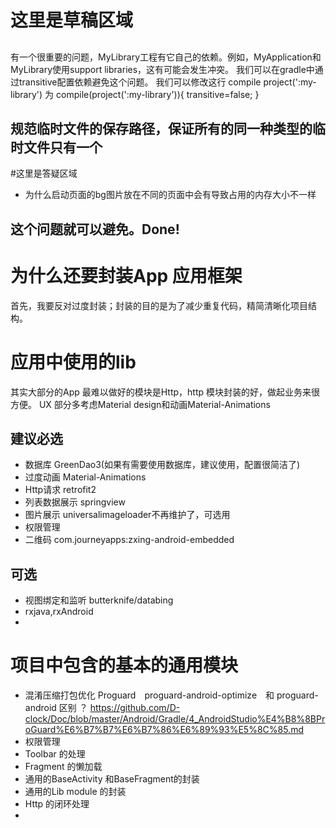 # 这里是草稿区域

##
有一个很重要的问题，MyLibrary工程有它自己的依赖。例如，MyApplication和MyLibrary使用support libraries，这有可能会发生冲突。
我们可以在gradle中通过transitive配置依赖避免这个问题。
我们可以修改这行
compile project(':my-library')
为
compile(project(':my-library')){
    transitive=false;
}



## 规范临时文件的保存路径，保证所有的同一种类型的临时文件只有一个



#这里是答疑区域
- 为什么启动页面的bg图片放在不同的页面中会有导致占用的内存大小不一样


这个问题就可以避免。Done!
-------------------------------------------------------------------------------------------
# 为什么还要封装App 应用框架
  首先，我要反对过度封装；封装的目的是为了减少重复代码，精简清晰化项目结构。


# 应用中使用的lib
  其实大部分的App 最难以做好的模块是Http，http 模块封装的好，做起业务来很方便。
  UX 部分多考虑Material design和动画Material-Animations
  ## 建议必选
  - 数据库 GreenDao3(如果有需要使用数据库，建议使用，配置很简洁了)
  - 过度动画 Material-Animations
  - Http请求 retrofit2
  - 列表数据展示 springview
  - 图片展示 universalimageloader不再维护了，可选用
  - 权限管理
  - 二维码 com.journeyapps:zxing-android-embedded

  ## 可选
  - 视图绑定和监听 butterknife/databing
  - rxjava,rxAndroid
  -



# 项目中包含的基本的通用模块
- 混淆压缩打包优化 Proguard　proguard-android-optimize　和 proguard-android 区别 ？
  https://github.com/D-clock/Doc/blob/master/Android/Gradle/4_AndroidStudio%E4%B8%8BProGuard%E6%B7%B7%E6%B7%86%E6%89%93%E5%8C%85.md
- 权限管理
- Toolbar 的处理
- Fragment 的懒加载
- 通用的BaseActivity 和BaseFragment的封装
- 通用的Lib module 的封装
- Http 的闭环处理
-